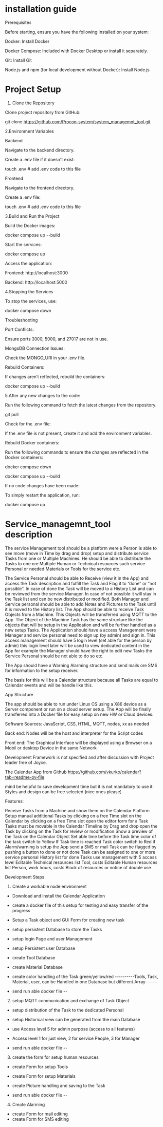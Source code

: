 # installation guide

Prerequisites

Before starting, ensure you have the following installed on your system:

Docker: Install Docker

Docker Compose: Included with Docker Desktop or install it separately.

Git: Install Git

Node.js and npm (for local development without Docker): Install Node.js
   
   # Project Setup

1. Clone the Repository

Clone project repository from GitHub:

git clone https://github.com/Procon-system/system_managemnt_tool.git

2.Environment Variables

Backend

Navigate to the backend directory.

Create a .env file if it doesn't exist:

touch .env   # add .env code to this file

Frontend

Navigate to the frontend directory.

Create a .env file:

touch .env   # add .env code to this file

3.Build and Run the Project

Build the Docker images:
 
docker compose up --build

Start the services:

docker compose up

Access the application:

Frontend: http://localhost:3000

Backend: http://localhost:5000

4.Stopping the Services

To stop the services, use:

docker compose down

Troubleshooting

Port Conflicts:

Ensure ports 3000, 5000, and 27017 are not in use.

MongoDB Connection Issues:

Check the MONGO_URI in your .env file.

Rebuild Containers:

If changes aren’t reflected, rebuild the containers:

docker compose up --build

5.After any new changes to the code:

Run the following command to fetch the latest changes from the repository.

git pull 

Check for the .env file:

If the .env file is not present, create it and add the environment variables.

Rebuild Docker containers:

Run the following commands to ensure the changes are reflected in the Docker containers:

docker compose down

docker compose up --build

If no code changes have been made:

To simply restart the application, run:

docker compose up

# Service_managemnt_tool description
The service Management tool should be a platform were a Person is able to see move (move in Time by drag and drop) setup and distribute service Tasks from one or Multiple Machines. 
He should be able to distribute the Tasks to one ore Multiple Human or Technical resources such service Personal or needed Materials or Tools for the service etc. 

The Service Personal should be able to Receive (view it in the App) and access the Task description and fulfill the Task and Flag it to “done” or “not possible”. In case of done the Task will be 
moved to a History List and can be reviewed from the service Manager. In case of not possible it will stay in the Task list and can be new distributed or modified. Both Manager and Service personal 
should be able to add Notes and Pictures to the Task until it is moved to the History list.
The App should be able to receive Task Objects from a Machine. This Objects will be transferred using MQTT to the App.
The Object of the Machine Task has the same structure like the objects that will be setup in the Application and will be further handled as a new setup Tasks.
The Application should have a access Management were Manager and service personal need to  sign up (by admin) and sign in. This access management should have 5 login level (set able for the person by admin) 
this login level later will be used to view dedicated content in the App for example the Manager should have the right to edit new Tasks the Service Personal should be not able to do so etc.

The App should have a Warning Alarming structure and send mails ore SMS for information to the setup receiver.

The basis for this will be a Calendar structure because all Tasks are equal to Calendar events and will be handle like this.

App Structure

The app should be able to run under Linux OS using a X86 device as a Server component or run on a cloud server setup.
The App will be finally transferred into a Docker file for easy setup on new HW or Cloud devices.

Software Sources:
JavaScript, CSS, HTML, MQTT, nodes, xx as needed

Back end:
Nodes will be the host and interpreter for the Script codes

Front end:
The Graphical Interface will be displayed using a Browser on a Mobil or desktop Device in the same Network  

Development Framework is not specified and after discussion with Project leader free of Joyce.


The Calendar App from Github https://github.com/vkurko/calendar?tab=readme-ov-file

mind be helpful to save development time but it is not mandatory to use it. 
Styles and design can be free selected (nice ones please)

Features:

Receive Tasks from a Machine and show them on the Calendar Platform 
Setup manual additional Tasks by clicking on a free Time slot on the Calendar
by clicking on a free Time slot open the editor form for a Task
Tasks must be movable in the Calendar Timeline by Drag and drop
open the Task by clicking on the Task for review or modification
Show a preview of the Task on the Calendar Object
Set able time before the Task time color of the task switch to Yellow
If Task time is reached Task color switch to Red
if Alarm/warning is setup the App send a SMS or mail
Task can be flagged by pushing a button to done or not done
Task can be assigned to one or more service personal
History list for done Tasks
use management with 5 access level
Editable Technical resources list Tool, costs
Editable Human resources list Person, work hours, costs 
Block of resources or notice of double use 

Development Steps

1. Create a workable node environment
- Download and install the Calendar Application
- create a docker file of this setup for testing and easy transfer of the progress
- Setup a Task object and GUI Form for creating new task
- setup persistent Database to store the Tasks
- setup login Page and user Management
- setup Persistent user Database
- create Tool Database 
- create Material Database
- create color handling of the Task green/yellow/red
----------Tools, Task, Material, user, can be Handled in one Database but different Array------

- send run able docker file --

2. setup MQTT communication and exchange of Task Object
- setup distribution of the Task to the dedicated Personal
- setup Historical view can be generated from the main Database
- use Access level 5 for admin purpose (access to all features)
- Access level 1 for just view, 2 for service People, 3 for Manager

- send run able docker file --



3. create the form for setup human resources
- create Form for setup Tools
- create Form for setup Materials
- create Picture handling and saving to the Task

- send run able docker file --

4. Create Alarming
- create Form for mail editing
- create Form for SMS editing
